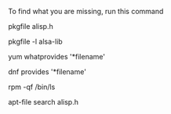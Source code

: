 	
To find what you are missing, run this command


pkgfile alisp.h

pkgfile -l alsa-lib

yum whatprovides '*filename'

dnf provides '*filename'

rpm -qf /bin/ls

apt-file search alisp.h
